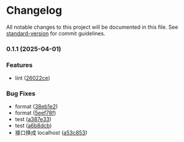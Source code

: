 # Changelog

All notable changes to this project will be documented in this file. See [standard-version](https://github.com/conventional-changelog/standard-version) for commit guidelines.

### 0.1.1 (2025-04-01)

### Features

- lint ([26022ce](https://github.com/SoftwareEngineerPalace/Prj-Apple_Order_FrontEnd/commit/26022cef9c00b7d64bf2fa7dd14848110b5aab1f))

### Bug Fixes

- format ([38eb1e2](https://github.com/SoftwareEngineerPalace/Prj-Apple_Order_FrontEnd/commit/38eb1e2e4d20b406f6834d975991e157a37cbc81))
- format ([5eef78f](https://github.com/SoftwareEngineerPalace/Prj-Apple_Order_FrontEnd/commit/5eef78fe7209d0361bdb1d2a1f3e8ca7c30f60bd))
- test ([a387e33](https://github.com/SoftwareEngineerPalace/Prj-Apple_Order_FrontEnd/commit/a387e337917be3a04ec40cc5add8846cbbcb88fd))
- test ([a6b8dcb](https://github.com/SoftwareEngineerPalace/Prj-Apple_Order_FrontEnd/commit/a6b8dcb4c7018016f5955371c0d8cd0a4d386df3))
- 接口换成 localhost ([a53c853](https://github.com/SoftwareEngineerPalace/Prj-Apple_Order_FrontEnd/commit/a53c853825794bca709457b034ec7f8568e668db))
